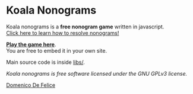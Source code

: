 Koala Nonograms
===============

Koala nonograms is a **free nonogram game** written in javascript.  
[Click here to learn how to resolve nonograms!](http://en.wikipedia.org/wiki/Nonogram)

**[Play the game here](http://freenonograms.altervista.org)**.  
You are free to embed it in your own site.

Main source code is inside [libs/](https://github.com/DomenicoDeFelice/Koala-Nonograms/tree/master/libs).

*Koala nonograms is free software licensed under the GNU GPLv3 license.*

[Domenico De Felice](http://domenicodefelice.blogspot.com/p/about-me.html)
